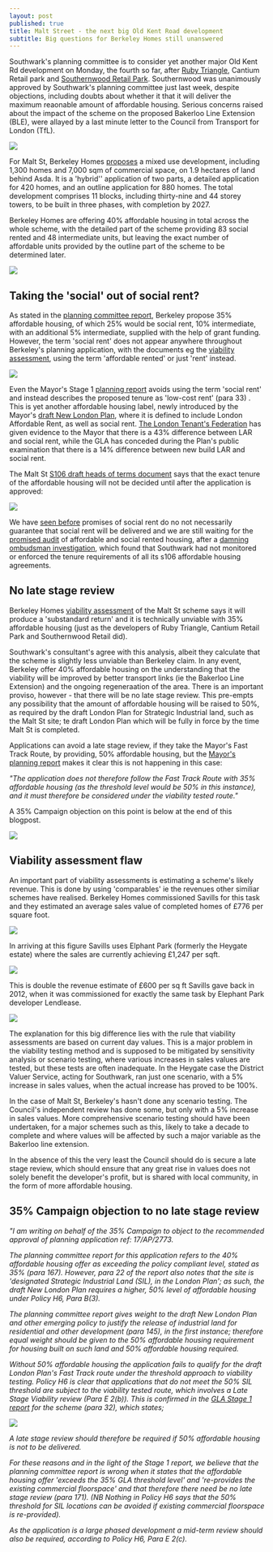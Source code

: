 ```yaml
---
layout: post
published: true
title: Malt Street - the next big Old Kent Road development
subtitle: Big questions for Berkeley Homes still unanswered
---
```

Southwark's planning committee is to consider yet another major Old Kent Rd development on Monday, the fourth so far, after [Ruby Triangle](http://35percent.org/2018-10-08-ruby-triangle-goes-to-committee/), Cantium Retail park and [Southernwood Retail Park](http://35percent.org/2019-05-27-southernwood-retail-park/). Southernwood was unanimously approved by Southwark's planning committee just last week, despite objections, including doubts about whether it that it will deliver the maximum reaonable amount of affordable housing. Serious concerns raised about the impact of the scheme on the proposed Bakerloo Line Extension (BLE), were allayed by a last minute letter to the Council from Transport for London (TfL).

![](http://35percent.org/img/okrmap.jpg)

For Malt St, Berkeley Homes [proposes](http://planbuild.southwark.gov.uk/documents/?casereference=17/AP/2773&system=DC) a mixed use development, including 1,300 homes and 7,000 sqm of commercial space, on 1.9 hectares of land behind Asda. It is a 'hybrid'' application of two parts, a detailed application for 420 homes, and an outline application for 880 homes.  The total development comprises 11 blocks, including thirty-nine and 44 storey towers, to be built in three phases, with completion by 2027. 

Berkeley Homes are offering 40% affordable housing in total across the whole scheme, with the detailed part of the scheme providing 83 social rented and 48 intermediate units, but leaving the exact number of affordable units provided by the outline part of the scheme to be determined later.

![](http://35percent.org/img/maltstreet.jpg)


## Taking the 'social' out of social rent?

As stated in the [planning committee report](http://moderngov.southwark.gov.uk/documents/s82712/Report%20and%20Appendix%201%20and%202%20Malt%20Street%20Regeneration%20site%20Land%20bounded%20by%20Bianca%20Road%20Latona%20Road.pdf), Berkeley propose 35% affordable housing, of which 25% would be social rent, 10% intermediate, with an additional 5% intermediate, supplied with the help of grant funding.  However, the term 'social rent' does not appear anywhere throughout Berkeley's planning application, with the documents eg the [viability assessment](http://planbuild.southwark.gov.uk/documents/?GetDocument=%7b%7b%7b!R3Si0Rp49ADxAyylzQ24ww%3d%3d!%7d%7d%7d), using the term 'affordable rented' or just 'rent' instead.

![](http://35percent.org/img/maltstar.jpg)

Even the Mayor's Stage 1 [planning report](http://planbuild.southwark.gov.uk/documents/?GetDocument=%7b%7b%7b!haTo0z2rc9BKNsdNgCZODw%3d%3d!%7d%7d%7d) avoids using the term 'social rent' and instead describes the proposed tenure as 'low-cost rent' (para 33) . This is yet another affordable housing label, newly introduced by the Mayor's [draft New London Plan](https://www.london.gov.uk/sites/default/files/draft_london_plan_-showing_minor_suggested_changes_july_2018.pdf), where it is defined to include London Affordable Rent, as well as social rent.  [The London Tenant's Federation](http://www.londontenants.org/publications/briefings/Briefing%20-%20Genuinely%20affordable%20housing%20(FF).pdf) has given evidence to the Mayor that there is a 43% difference between LAR and social rent, while the GLA has conceded during the Plan's public examination that there is a 14% difference between  new build LAR and social rent. 


The Malt St [S106 draft heads of terms document](http://planbuild.southwark.gov.uk/documents/?GetDocument=%7b%7b%7b!CQmOQKOASqZFZSaVyAtPJA%3d%3d!%7d%7d%7d) says that the exact tenure of the affordable housing will not be decided until after the application is approved:

![](http://35percent.org/img/maltstreetaffordability.png)

We have [seen before](http://35percent.org/redefining-social-rent) promises of social rent do no not necessarily guarantee that social rent will be delivered and we are still waiting for the [promised audit](https://www.southwarknews.co.uk/news/council-will-clamp-housing-providers-flunk-affordable-housing-promises/) of affordable and social rented housing, after a [damning ombudsman investigation](http://35percent.org/2016-12-12-ombudsman-slams-southwark-for-no-s106-monitoring/), which found that Southwark had not monitored or enforced the tenure requirements of all its s106 affordable housing agreements.

## No late stage review

Berkeley Homes [viability assessment](http://planbuild.southwark.gov.uk/documents/?GetDocument=%7b%7b%7b!R3Si0Rp49ADxAyylzQ24ww%3d%3d!%7d%7d%7d) of the Malt St scheme says it will produce a 'substandard return' and it is technically unviable with 35% affordable housing (just as the developers of Ruby Triangle, Cantium Retail Park and Southernwood Retail did).

Southwark's consultant's agree with this analysis, albeit they calculate that the scheme is slightly less unviable than Berkeley claim.  In any event, Berkeley offer 40% affordable housing on the understanding that the viability will be improved by better transport links (ie the Bakerloo Line Extension) and the ongoing regeneraation of the area.  There is an important proviso, however - that there will be no late stage review.  This pre-empts any possibility that the amount of affordable housing will be raised to 50%, as required by the draft London Plan for Strategic Industrial land, such as the Malt St site; te draft London Plan which will be fully in force by the time Malt St is completed.

Applications can avoid a late stage review, if they take the Mayor's Fast Track Route, by providing, 50% affordable housing, but the [Mayor's planning report](http://planbuild.southwark.gov.uk/documents/?GetDocument=%7b%7b%7b!haTo0z2rc9BKNsdNgCZODw%3d%3d!%7d%7d%7d) makes it clear this is not happening in this case:

_"The application does not therefore follow the Fast Track Route with 35% affordable housing (as the threshold level would be 50% in this instance), and it must therefore be considered under the viability tested route."_

A 35% Campaign objection on this point is below at the end of this blogpost.

![](http://35percent.org/img/maltstreview.png)

## Viability assessment flaw

An important part of viability assessments is estimating a scheme's likely revenue.  This is done by using 'comparables' ie the revenues other similiar schemes have realised. Berkeley Homes commissioned Savills for this task and they estimated an average sales value of completed homes of £776 per square foot.


![](http://35percent.org/img/maltst776.png)


In arriving at this figure Savills uses Elphant Park (formerly the Heygate estate) where the sales are currently achieving £1,247 per sqft.

![](http://35percent.org/img/eparksales.png)

This is double the revenue estimate of £600 per sq ft Savills gave back in 2012, when it was commissioned for exactly the same task by Elephant Park developer Lendlease.

![](http://35percent.org/img/heygate600psf.png)

The explanation for this big difference lies with the rule that viability assessments are based on current day values.  This is a major problem in the viability testing method and is supposed to be mitigated by sensitivity analysis or scenario testing, where various increases in sales values are tested, but these tests are often inadequate. In the Heygate case the District Valuer Service, acting for Southwark, ran just one scenario, with a 5% increase in sales values, when the actual increase has proved to be 100%.

In the case of Malt St, Berkeley's hasn't done any scenario testing. The Council's independent review has done some, but only with a 5% increase in sales values. More comprehensive scenario testing should have been undertaken, for a major schemes such as this, likely to take a decade to complete and where values will be affected by such a major variable as the Bakerloo line extension.

In the absence of this the very least the Council should do is secure a late stage review, which should ensure that any great rise in values does not solely benefit the developer's profit, but is shared with local community, in the form of more affordable housing.

## 35% Campaign objection to no late stage review
_"I am writing on behalf of the 35% Campaign to object to the recommended approval of planning application ref: 17/AP/2773._

_The planning committee report for this application refers to the 40% affordable housing offer as exceeding the policy compliant level, stated as 35% (para 167). However, para 22 of the report also notes that the site is 'designated Strategic Industrial Land (SIL), in the London Plan'; as such, the draft New London Plan requires a higher, 50% level of affordable housing under Policy H6, Para B(3)._

_The planning committee report gives weight to the draft New London Plan and other emerging policy to justify the release of industrial land for residential and other development (para 145), in the first instance; therefore equal weight should be given to the 50% affordable housing requirement for housing built on such land and 50% affordable housing required._

_Without 50% affordable housing the application fails to qualify for the draft London Plan's Fast Track route under the threshold approach to viability testing. Policy H6 is clear that applications that do not meet the 50% SIL threshold are subject to the viability tested route, which involves a Late Stage Viability review (Para E 2(b)). This is confirmed in the [GLA Stage 1 report](http://planbuild.southwark.gov.uk/documents/?GetDocument=%7b%7b%7b!haTo0z2rc9BKNsdNgCZODw%3d%3d!%7d%7d%7d) for the scheme (para 32), which states;_

![](http://35percent.org/img/glamstreet.png)

_A late stage review should therefore be required if 50% affordable housing is not to be delivered._

_For these reasons and in the light of the Stage 1 report, we believe that the planning committee report is wrong when it states that the affordable housing offer 'exceeds the 35% GLA threshold level' and 're-provides the existing commercial floorspace' and that therefore there need be no late stage review (para 171). (NB Nothing in Policy H6 says that the 50% threshold for SIL locations can be avoided if existing commercial floorspace is re-provided)._

_As the application is a large phased development a mid-term review should also be required, according to Policy H6, Para E 2(c)._

<meta name="twitter:card" content="summary_large_image" />
<meta name="twitter:site" content="@35percent_EAN" />
<meta name="twitter:title" content="Malt Street - the next big Old Kent Road scheme" />
<meta name="twitter:description" content="Big scheme and big questions for Berkeley Homes remain unanswered." />
<meta name="twitter:image" content="http://35percent.org/img/maltstreet.jpg" />
